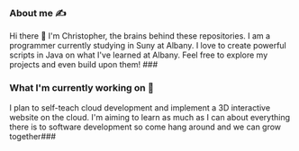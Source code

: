 ### **About me ✍️**
Hi there 👋 I'm Christopher, the brains behind these repositories. I am a programmer currently studying in Suny at Albany. 
I love to create powerful scripts in Java on what I've learned at Albany. Feel free to explore my projects and even build upon them! ###

### **What I'm currently working on 🔭**
I plan to self-teach cloud development and implement a 3D interactive website on the cloud. 
I'm aiming to learn as much as I can about everything there is to software development so come hang around and we can grow together###
<!--
**CBlandino/CBlandino** is a ✨ _special_ ✨ repository because its `README.md` (this file) appears on your GitHub profile.

Here are some ideas to get you started:

- 🔭 I’m currently working on ...
- 🌱 I’m currently learning ...
- 👯 I’m looking to collaborate on ...
- 🤔 I’m looking for help with ...
- 💬 Ask me about ...
- 📫 How to reach me: ...
- 😄 Pronouns: ...
- ⚡ Fun fact: ...
-->
